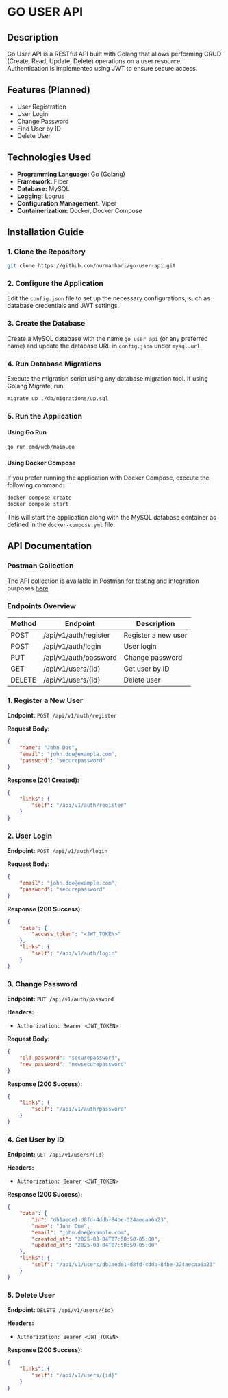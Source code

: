 # GO USER API

## Description

Go User API is a RESTful API built with Golang that allows performing CRUD (Create, Read, Update, Delete) operations on a user resource. Authentication is implemented using JWT to ensure secure access.

## Features (Planned)

- User Registration
- User Login
- Change Password
- Find User by ID
- Delete User

## Technologies Used

- **Programming Language:** Go (Golang)
- **Framework:** Fiber
- **Database:** MySQL
- **Logging:** Logrus
- **Configuration Management:** Viper
- **Containerization:** Docker, Docker Compose

## Installation Guide

### 1. Clone the Repository

```bash
git clone https://github.com/nurmanhadi/go-user-api.git
```

### 2. Configure the Application

Edit the `config.json` file to set up the necessary configurations, such as database credentials and JWT settings.

### 3. Create the Database

Create a MySQL database with the name `go_user_api` (or any preferred name) and update the database URL in `config.json` under `mysql.url`.

### 4. Run Database Migrations

Execute the migration script using any database migration tool. If using Golang Migrate, run:

```bash
migrate up ./db/migrations/up.sql
```

### 5. Run the Application

#### Using Go Run

```bash
go run cmd/web/main.go
```

#### Using Docker Compose

If you prefer running the application with Docker Compose, execute the following command:

```bash
docker compose create
docker compose start
```

This will start the application along with the MySQL database container as defined in the `docker-compose.yml` file.

## API Documentation

### Postman Collection

The API collection is available in Postman for testing and integration purposes [here](https://www.postman.com/supply-observer-10980491/workspace/nurman-hadi/collection/40970638-05f05d8e-7aaf-4820-aaf9-aa17c7cb4d11?action=share&creator=40970638).

### Endpoints Overview

| Method  | Endpoint                | Description          |
|---------|-------------------------|----------------------|
| POST    | /api/v1/auth/register   | Register a new user |
| POST    | /api/v1/auth/login      | User login          |
| PUT     | /api/v1/auth/password   | Change password     |
| GET     | /api/v1/users/{id}      | Get user by ID      |
| DELETE  | /api/v1/users/{id}      | Delete user         |

### 1. Register a New User

**Endpoint:** `POST /api/v1/auth/register`

**Request Body:**
```json
{
    "name": "John Doe",
    "email": "john.doe@example.com",
    "password": "securepassword"
}
```

**Response (201 Created):**
```json
{
    "links": {
        "self": "/api/v1/auth/register"
    }
}
```

### 2. User Login

**Endpoint:** `POST /api/v1/auth/login`

**Request Body:**
```json
{
    "email": "john.doe@example.com",
    "password": "securepassword"
}
```

**Response (200 Success):**
```json
{
    "data": {
        "access_token": "<JWT_TOKEN>"
    },
    "links": {
        "self": "/api/v1/auth/login"
    }
}
```

### 3. Change Password

**Endpoint:** `PUT /api/v1/auth/password`

**Headers:**
- `Authorization: Bearer <JWT_TOKEN>`

**Request Body:**
```json
{
    "old_password": "securepassword",
    "new_password": "newsecurepassword"
}
```

**Response (200 Success):**
```json
{
    "links": {
        "self": "/api/v1/auth/password"
    }
}
```

### 4. Get User by ID

**Endpoint:** `GET /api/v1/users/{id}`

**Headers:**
- `Authorization: Bearer <JWT_TOKEN>`

**Response (200 Success):**
```json
{
    "data": {
        "id": "db1aede1-d8fd-4ddb-84be-324aecaa6a23",
        "name": "John Doe",
        "email": "john.doe@example.com",
        "created_at": "2025-03-04T07:50:50-05:00",
        "updated_at": "2025-03-04T07:50:50-05:00"
    },
    "links": {
        "self": "/api/v1/users/db1aede1-d8fd-4ddb-84be-324aecaa6a23"
    }
}
```

### 5. Delete User

**Endpoint:** `DELETE /api/v1/users/{id}`

**Headers:**
- `Authorization: Bearer <JWT_TOKEN>`

**Response (200 Success):**
```json
{
    "links": {
        "self": "/api/v1/users/{id}"
    }
}
```